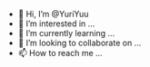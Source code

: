 - 👋 Hi, I’m @YuriYuu
- 👀 I’m interested in ...
- 🌱 I’m currently learning ...
- 💞️ I’m looking to collaborate on ...
- 📫 How to reach me ...

<!---
YuriYuu/YuriYuu is a ✨ special ✨ repository because its `README.md` (this file) appears on your GitHub profile.
You can click the Preview link to take a look at your changes.
--->
